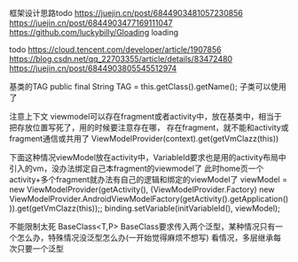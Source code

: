 
框架设计思路todo
https://juejin.cn/post/6844903481057230856
https://juejin.cn/post/6844903477169111047
https://github.com/luckybilly/Gloading  loading

todo
https://cloud.tencent.com/developer/article/1907856
https://blog.csdn.net/qq_22703355/article/details/83472480
https://juejin.cn/post/6844903805545512974

基类的TAG
public  final String TAG = this.getClass().getName();
子类可以使用了

注意上下文  viewmodel可以存在fragment或者activity中，放在基类中，相当于把存放位置写死了，用的时候要注意存在哪，
存在fragment，就不能和activity或fragment通信或共用了
ViewModelProvider(context).get(getVmClazz(this))

下面这种情况viewModel放在activity中，VariableId要求也是用的activity布局中引入的vm，没办法绑定自己本fragment的viewmodel了
此时home页一个activity+多个fragment就办法有自己的逻辑和绑定的viewModel了
viewModel =  new ViewModelProvider(getActivity(), (ViewModelProvider.Factory) new ViewModelProvider.AndroidViewModelFactory(getActivity().getApplication())).get(getVmClazz(this));;
binding.setVariable(initVariableId(), viewModel);


不能限制太死 BaseClass<T,P>
BaseClass要求传入两个泛型，某种情况只有一个怎么办，特殊情况没泛型怎么办(一开始觉得麻烦不想写)  看情况，多层继承每次只要一个泛型
